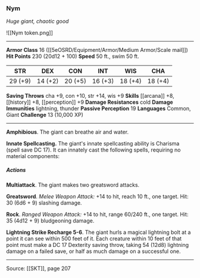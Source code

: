 ### Nym
_Huge giant, chaotic good_

![[Nym token.png]]


---

**Armor Class** 16 ([[5eOSRD/Equipment/Armor/Medium Armor/Scale mail]])
**Hit Points** 230 (20d12 + 100)
**Speed** 50 ft., swim 50 ft.

| STR     | DEX     | CON     | INT     | WIS     | CHA     |
|---------|---------|---------|---------|---------|---------|
| 29 (+9) | 14 (+2) | 20 (+5) | 16 (+3) | 18 (+4) | 18 (+4) |

**Saving Throws** cha +9, con +10, str +14, wis +9
**Skills** [[arcana]] +8, [[history]] +8, [[perception]] +9
**Damage Resistances** cold
**Damage Immunities** lightning, thunder
**Passive Perception** 19
**Languages** Common, Giant
**Challenge** 13 (10,000 XP)

---

**Amphibious**. The giant can breathe air and water.

**Innate Spellcasting.** The giant's innate spellcasting ability is Charisma (spell save DC 17). It can innately cast the following spells, requiring no material components:

##### Actions
**Multiattack**. The giant makes two greatsword attacks.

**Greatsword**. _Melee Weapon Attack:_ +14 to hit, reach 10 ft., one target. Hit: 30 (6d6 + 9) slashing damage.

**Rock**. _Ranged Weapon Attack:_ +14 to hit, range 60/240 ft., one target. Hit: 35 (4d12 + 9) bludgeoning damage.

**Lightning Strike Recharge 5-6**. The giant hurls a magical lightning bolt at a point it can see within 500 feet of it. Each creature within 10 feet of that point must make a DC 17 Dexterity saving throw, taking 54 (12d8) lightning damage on a failed save, or half as much damage on a successful one.


---

Source: [[SKT]], page 207
